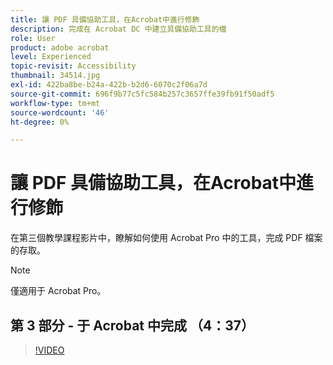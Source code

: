 ```yaml
---
title: 讓 PDF 具備協助工具，在Acrobat中進行修飾
description: 完成在 Acrobat DC 中建立具備協助工具的檔
role: User
product: adobe acrobat
level: Experienced
topic-revisit: Accessibility
thumbnail: 34514.jpg
exl-id: 422ba8be-b24a-422b-b2d6-6070c2f06a7d
source-git-commit: 696f9b77c5fc584b257c3657ffe39fb91f50adf5
workflow-type: tm+mt
source-wordcount: '46'
ht-degree: 0%

---
```


# 讓 PDF 具備協助工具，在Acrobat中進行修飾

在第三個教學課程影片中，瞭解如何使用 Acrobat Pro 中的工具，完成 PDF 檔案的存取。

>[!NOTE]
>
>僅適用于 Acrobat Pro。

## 第 3 部分 - 于 Acrobat 中完成 （4：37）

>[!VIDEO](https://video.tv.adobe.com/v/34514)
